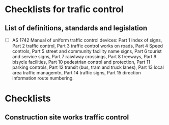 # Checklists for trafic control 

## List of definitions, standards and legislation

  - [ ] AS 1742 Manual of uniform traffic control devices: Part 1 index of signs, Part 2 traffic control, Part 3 traffic control works on roads, Part 4 Speed controls, Part 5 street and community facility name signs, Part 6 tourist and service signs, Part 7 raiwlway crossings, Part 8 freeways, Part 9 bisycle facilities, Part 10 pedestrian control and protection, Part 11 parking controls, Part 12 transit (bus, tram and truck lanes), Part 13 local area traffic managemtn, Part 14 traffic signs, Part 15 direction information route numbering.

# Checklists

## Construction site works traffic control



